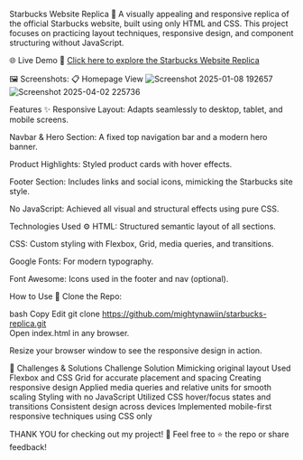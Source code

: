 Starbucks Website Replica 🌟
A visually appealing and responsive replica of the official Starbucks website, built using only HTML and CSS. This project focuses on practicing layout techniques, responsive design, and component structuring without JavaScript.

🌐 Live Demo
🔗 [Click here to explore the Starbucks Website Replica](https://starbucks-replica-mighty.vercel.app/)

🖼️ Screenshots:
📋 Homepage View
![Screenshot 2025-01-08 192657](https://github.com/user-attachments/assets/a92751dd-1e4e-49ce-b9d7-fe7ffed53a94)
![Screenshot 2025-04-02 225736](https://github.com/user-attachments/assets/dea86588-0374-47f3-a46a-458ae99e9462)



Features ✨
Responsive Layout: Adapts seamlessly to desktop, tablet, and mobile screens.

Navbar & Hero Section: A fixed top navigation bar and a modern hero banner.

Product Highlights: Styled product cards with hover effects.

Footer Section: Includes links and social icons, mimicking the Starbucks site style.

No JavaScript: Achieved all visual and structural effects using pure CSS.

Technologies Used ⚙️
HTML: Structured semantic layout of all sections.

CSS: Custom styling with Flexbox, Grid, media queries, and transitions.

Google Fonts: For modern typography.

Font Awesome: Icons used in the footer and nav (optional).

How to Use 🚀
Clone the Repo:

bash
Copy
Edit
git clone https://github.com/mightynawiin/starbucks-replica.git  
Open index.html in any browser.

Resize your browser window to see the responsive design in action.

🧠 Challenges & Solutions
Challenge	Solution
Mimicking original layout	Used Flexbox and CSS Grid for accurate placement and spacing
Creating responsive design	Applied media queries and relative units for smooth scaling
Styling with no JavaScript	Utilized CSS hover/focus states and transitions
Consistent design across devices	Implemented mobile-first responsive techniques using CSS only

THANK YOU for checking out my project! 💚
Feel free to ⭐ the repo or share feedback!

